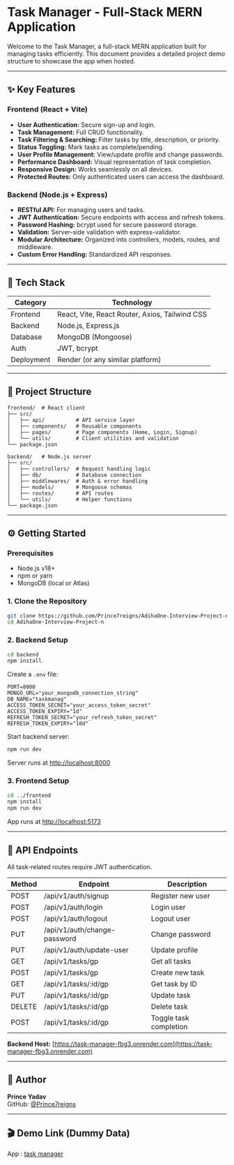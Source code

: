 # Task Manager - Full-Stack MERN Application

Welcome to the Task Manager, a full-stack MERN application built for managing tasks efficiently. This document provides a detailed project demo structure to showcase the app when hosted.

---

## ✨ Key Features

### Frontend (React + Vite)
- **User Authentication:** Secure sign-up and login.
- **Task Management:** Full CRUD functionality.
- **Task Filtering & Searching:** Filter tasks by title, description, or priority.
- **Status Toggling:** Mark tasks as complete/pending.
- **User Profile Management:** View/update profile and change passwords.
- **Performance Dashboard:** Visual representation of task completion.
- **Responsive Design:** Works seamlessly on all devices.
- **Protected Routes:** Only authenticated users can access the dashboard.

### Backend (Node.js + Express)
- **RESTful API:** For managing users and tasks.
- **JWT Authentication:** Secure endpoints with access and refresh tokens.
- **Password Hashing:** bcrypt used for secure password storage.
- **Validation:** Server-side validation with express-validator.
- **Modular Architecture:** Organized into controllers, models, routes, and middleware.
- **Custom Error Handling:** Standardized API responses.

---

## 🚀 Tech Stack

| Category | Technology |
|----------|-----------|
| Frontend | React, Vite, React Router, Axios, Tailwind CSS |
| Backend  | Node.js, Express.js |
| Database | MongoDB (Mongoose) |
| Auth     | JWT, bcrypt |
| Deployment | Render (or any similar platform) |

---

## 📁 Project Structure

```
frontend/  # React client
├── src/
│   ├── api/          # API service layer
│   ├── components/   # Reusable components
│   ├── pages/        # Page components (Home, Login, Signup)
│   └── utils/        # Client utilities and validation
└── package.json

backend/   # Node.js server
├── src/
│   ├── controllers/  # Request handling logic
│   ├── db/           # Database connection
│   ├── middlewares/  # Auth & error handling
│   ├── models/       # Mongoose schemas
│   ├── routes/       # API routes
│   └── utils/        # Helper functions
└── package.json
```

---

## ⚙️ Getting Started

### Prerequisites
- Node.js v18+
- npm or yarn
- MongoDB (local or Atlas)

### 1. Clone the Repository
```bash
git clone https://github.com/Prince7reigns/AdihaOne-Interview-Project-n.git
cd AdihaOne-Interview-Project-n
```

### 2. Backend Setup
```bash
cd backend
npm install
```
Create a `.env` file:
```
PORT=8000
MONGO_URL="your_mongodb_connection_string"
DB_NAME="taskmanag"
ACCESS_TOKEN_SECRET="your_access_token_secret"
ACCESS_TOKEN_EXPIRY="1d"
REFRESH_TOKEN_SECRET="your_refresh_token_secret"
REFRESH_TOKEN_EXPIRY="10d"
```
Start backend server:
```bash
npm run dev
```
Server runs at [http://localhost:8000](http://localhost:8000)

### 3. Frontend Setup
```bash
cd ../frontend
npm install
npm run dev
```
App runs at [http://localhost:5173](http://localhost:5173)

---

## 🔧 API Endpoints
All task-related routes require JWT authentication.

| Method | Endpoint | Description |
|--------|---------|-------------|
| POST   | /api/v1/auth/signup | Register new user |
| POST   | /api/v1/auth/login | Login user |
| POST   | /api/v1/auth/logout | Logout user |
| PUT    | /api/v1/auth/change-password | Change password |
| PUT    | /api/v1/auth/update-user | Update profile |
| GET    | /api/v1/tasks/gp | Get all tasks |
| POST   | /api/v1/tasks/gp | Create new task |
| GET    | /api/v1/tasks/:id/gp | Get task by ID |
| PUT    | /api/v1/tasks/:id/gp | Update task |
| DELETE | /api/v1/tasks/:id/gp | Delete task |
| POST   | /api/v1/tasks/:id/gp | Toggle task completion |

**Backend Host:** [https://task-manager-fbg3.onrender.com](https://task-manager-fbg3.onrender.com)

---

## 👤 Author
**Prince Yadav**  
GitHub: [@Prince7reigns](https://github.com/Prince7reigns)

---

## 🎬 Demo Link (Dummy Data)

App : [task manager](https://github.com/Prince7reigns)


